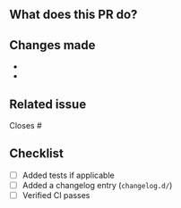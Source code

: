 ## What does this PR do?

<!-- Briefly describe the purpose of the pull request -->

## Changes made

<!-- List key changes or features -->

-
-

## Related issue

Closes #

## Checklist

- [ ] Added tests if applicable
- [ ] Added a changelog entry (`changelog.d/`)
- [ ] Verified CI passes
